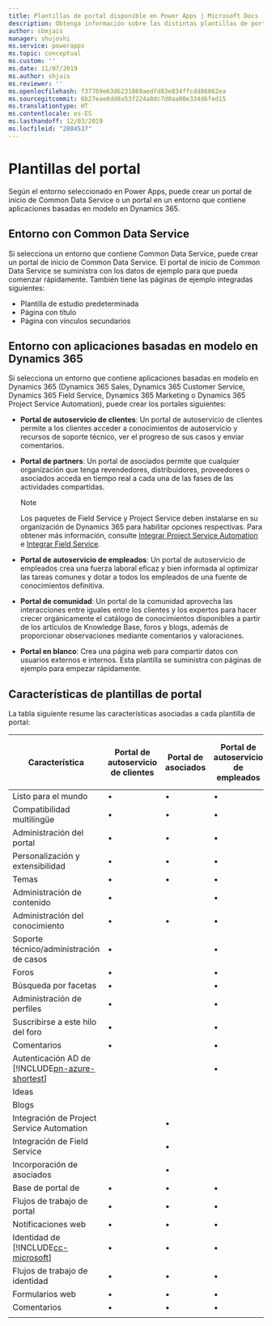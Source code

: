 ```yaml
---
title: Plantillas de portal disponible en Power Apps | Microsoft Docs
description: Obtenga información sobre las distintas plantillas de portal disponibles en Power Apps.
author: sbmjais
manager: shujoshi
ms.service: powerapps
ms.topic: conceptual
ms.custom: ''
ms.date: 11/07/2019
ms.author: shjais
ms.reviewer: ''
ms.openlocfilehash: f37769e63d6231869aedfd83e834ffcdd86062ea
ms.sourcegitcommit: 6b27eae6dd8a53f224a8dc7d0aa00e334d6fed15
ms.translationtype: HT
ms.contentlocale: es-ES
ms.lasthandoff: 12/03/2019
ms.locfileid: "2884537"
---
```

# <a name="portal-templates"></a>Plantillas del portal

Según el entorno seleccionado en Power Apps, puede crear un portal de inicio de Common Data Service o un portal en un entorno que contiene aplicaciones basadas en modelo en Dynamics 365.

## <a name="environment-with-common-data-service"></a>Entorno con Common Data Service

Si selecciona un entorno que contiene Common Data Service, puede crear un portal de inicio de Common Data Service. El portal de inicio de Common Data Service se suministra con los datos de ejemplo para que pueda comenzar rápidamente. También tiene las páginas de ejemplo integradas siguientes:

- Plantilla de estudio predeterminada
- Página con título
- Página con vínculos secundarios

## <a name="environment-with-model-driven-apps-in-dynamics-365"></a>Entorno con aplicaciones basadas en modelo en Dynamics 365 

Si selecciona un entorno que contiene aplicaciones basadas en modelo en Dynamics 365 (Dynamics 365 Sales, Dynamics 365 Customer Service, Dynamics 365 Field Service, Dynamics 365 Marketing o Dynamics 365 Project Service Automation), puede crear los portales siguientes:

- **Portal de autoservicio de clientes**: Un portal de autoservicio de clientes permite a los clientes acceder a conocimientos de autoservicio y recursos de soporte técnico, ver el progreso de sus casos y enviar comentarios.
- **Portal de partners**: Un portal de asociados permite que cualquier organización que tenga revendedores, distribuidores, proveedores o asociados acceda en tiempo real a cada una de las fases de las actividades compartidas.

    > [!NOTE]
    > Los paquetes de Field Service y Project Service deben instalarse en su organización de Dynamics 365 para habilitar opciones respectivas. Para obtener más información, consulte [Integrar Project Service Automation](https://docs.microsoft.com/dynamics365/portals/integrate-project-service-automation) e [Integrar Field Service](https://docs.microsoft.com/dynamics365/portals/integrate-field-service).

- **Portal de autoservicio de empleados**: Un portal de autoservicio de empleados crea una fuerza laboral eficaz y bien informada al optimizar las tareas comunes y dotar a todos los empleados de una fuente de conocimientos definitiva.
- **Portal de comunidad**: Un portal de la comunidad aprovecha las interacciones entre iguales entre los clientes y los expertos para hacer crecer orgánicamente el catálogo de conocimientos disponibles a partir de los artículos de Knowledge Base, foros y blogs, además de proporcionar observaciones mediante comentarios y valoraciones.
- **Portal en blanco**: Crea una página web para compartir datos con usuarios externos e internos. Esta plantilla se suministra con páginas de ejemplo para empezar rápidamente. 

## <a name="portal-templates-features"></a>Características de plantillas de portal

La tabla siguiente resume las características asociadas a cada plantilla de portal:

| Característica | Portal de autoservicio de clientes | Portal de asociados | Portal de autoservicio de empleados | Portal de la comunidad | Portal en blanco | Portal de inicio Common Data Service|
|------------------|---------------|----------------|---------------|------------------|---------------|------|
| Listo para el mundo | •  | • | • | • | • |• |
| Compatibilidad multilingüe | •  | • | • | • | • |• |
| Administración del portal| • | • | • | • | •  |• |
| Personalización y extensibilidad  | •   | •  | •   | •  | • |• |
| Temas   | •   | •   | •    | •   | •   |• |
| Administración de contenido                     | •                            |                | •                            | •                |               |
| Administración del conocimiento                   | •                            | •              | •                            | •                |               |
| Soporte técnico/administración de casos                | •                            |                | •                            | •                |               |
| Foros                                 | •                            |                | •                            | •                |               |
| Búsqueda por facetas                         | •                            |                | •                            |                  |               |
| Administración de perfiles                     | •                            |                | •                            |                  |               |
| Suscribirse a este hilo del foro              | •                            |                | •                            |                  |               |
| Comentarios                               | •                            |                | •                            | •                |               |
| Autenticación AD de [!INCLUDE[pn-azure-shortest](../../includes/pn-azure-shortest.md)]                |                              |                | •                            |                  |               |
| Ideas                                  |                              |                |                              | •                |               |
| Blogs                                  |                              |                |                              | •                |               |
| Integración de Project Service Automation |                              | •              |                              |                  |               |
| Integración de Field Service              |                              | •              |                              |                  |               |
| Incorporación de asociados                     |                              | •              |                              |                  |               |
| Base de portal de   |  •    | •      |  •| •| •|• |
| Flujos de trabajo de portal|  •| •|  •| •| •|• |
| Notificaciones web|  •| •|  •| •| •|• |
| Identidad de [!INCLUDE[cc-microsoft](../../includes/cc-microsoft.md)]|   •|  •|  •|   •| •|• |
| Flujos de trabajo de identidad| •|  •| •|   •| •|• |
| Formularios web|  •| •|    •| •| •|• |
| Comentarios|   •|  •|  •| •| •|• |
||
